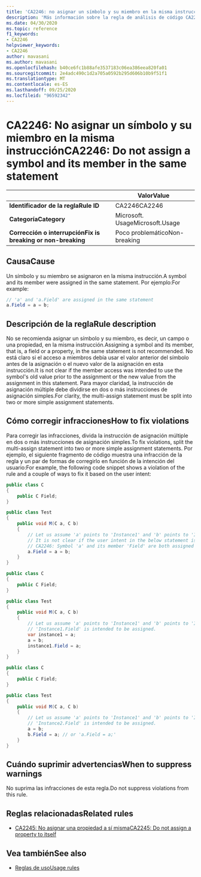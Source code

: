 ```yaml
---
title: 'CA2246: no asignar un símbolo y su miembro en la misma instrucción (análisis de código)'
description: 'Más información sobre la regla de análisis de código CA2246: no asignar un símbolo y su miembro en la misma instrucción'
ms.date: 04/30/2020
ms.topic: reference
f1_keywords:
- CA2246
helpviewer_keywords:
- CA2246
author: mavasani
ms.author: mavasani
ms.openlocfilehash: b40ce6fc1b88afe3537183c06ea386eea820fa01
ms.sourcegitcommit: 2e4adc490c1d2a705a0592b295d606b10b9f51f1
ms.translationtype: MT
ms.contentlocale: es-ES
ms.lasthandoff: 09/25/2020
ms.locfileid: "96592342"
---
```

# <a name="ca2246-do-not-assign-a-symbol-and-its-member-in-the-same-statement"></a><span data-ttu-id="8888f-103">CA2246: No asignar un símbolo y su miembro en la misma instrucción</span><span class="sxs-lookup"><span data-stu-id="8888f-103">CA2246: Do not assign a symbol and its member in the same statement</span></span>

| | <span data-ttu-id="8888f-104">Valor</span><span class="sxs-lookup"><span data-stu-id="8888f-104">Value</span></span> |
|-|-|
| <span data-ttu-id="8888f-105">**Identificador de la regla**</span><span class="sxs-lookup"><span data-stu-id="8888f-105">**Rule ID**</span></span> |<span data-ttu-id="8888f-106">CA2246</span><span class="sxs-lookup"><span data-stu-id="8888f-106">CA2246</span></span>|
| <span data-ttu-id="8888f-107">**Categoría**</span><span class="sxs-lookup"><span data-stu-id="8888f-107">**Category**</span></span> |<span data-ttu-id="8888f-108">Microsoft. Usage</span><span class="sxs-lookup"><span data-stu-id="8888f-108">Microsoft.Usage</span></span>|
| <span data-ttu-id="8888f-109">**Corrección o interrupción**</span><span class="sxs-lookup"><span data-stu-id="8888f-109">**Fix is breaking or non-breaking**</span></span> |<span data-ttu-id="8888f-110">Poco problemático</span><span class="sxs-lookup"><span data-stu-id="8888f-110">Non-breaking</span></span>|

## <a name="cause"></a><span data-ttu-id="8888f-111">Causa</span><span class="sxs-lookup"><span data-stu-id="8888f-111">Cause</span></span>

<span data-ttu-id="8888f-112">Un símbolo y su miembro se asignaron en la misma instrucción.</span><span class="sxs-lookup"><span data-stu-id="8888f-112">A symbol and its member were assigned in the same statement.</span></span> <span data-ttu-id="8888f-113">Por ejemplo:</span><span class="sxs-lookup"><span data-stu-id="8888f-113">For example:</span></span>

```csharp
// 'a' and 'a.Field' are assigned in the same statement
a.Field = a = b;
```

## <a name="rule-description"></a><span data-ttu-id="8888f-114">Descripción de la regla</span><span class="sxs-lookup"><span data-stu-id="8888f-114">Rule description</span></span>

<span data-ttu-id="8888f-115">No se recomienda asignar un símbolo y su miembro, es decir, un campo o una propiedad, en la misma instrucción.</span><span class="sxs-lookup"><span data-stu-id="8888f-115">Assigning a symbol and its member, that is, a field or a property, in the same statement is not recommended.</span></span> <span data-ttu-id="8888f-116">No está claro si el acceso a miembros debía usar el valor anterior del símbolo antes de la asignación o el nuevo valor de la asignación en esta instrucción.</span><span class="sxs-lookup"><span data-stu-id="8888f-116">It is not clear if the member access was intended to use the symbol's old value prior to the assignment or the new value from the assignment in this statement.</span></span> <span data-ttu-id="8888f-117">Para mayor claridad, la instrucción de asignación múltiple debe dividirse en dos o más instrucciones de asignación simples.</span><span class="sxs-lookup"><span data-stu-id="8888f-117">For clarity, the multi-assign statement must be split into two or more simple assignment statements.</span></span>

## <a name="how-to-fix-violations"></a><span data-ttu-id="8888f-118">Cómo corregir infracciones</span><span class="sxs-lookup"><span data-stu-id="8888f-118">How to fix violations</span></span>

<span data-ttu-id="8888f-119">Para corregir las infracciones, divida la instrucción de asignación múltiple en dos o más instrucciones de asignación simples.</span><span class="sxs-lookup"><span data-stu-id="8888f-119">To fix violations, split the multi-assign statement into two or more simple assignment statements.</span></span> <span data-ttu-id="8888f-120">Por ejemplo, el siguiente fragmento de código muestra una infracción de la regla y un par de formas de corregirlo en función de la intención del usuario:</span><span class="sxs-lookup"><span data-stu-id="8888f-120">For example, the following code snippet shows a violation of the rule and a couple of ways to fix it based on the user intent:</span></span>

```csharp
public class C
{
    public C Field;
}

public class Test
{
    public void M(C a, C b)
    {
        // Let us assume 'a' points to 'Instance1' and 'b' points to 'Instance2' at the start of the method.
        // It is not clear if the user intent in the below statement is to assign to 'Instance1.Field' or 'Instance2.Field'.
        // CA2246: Symbol 'a' and its member 'Field' are both assigned in the same statement. You are at risk of assigning the member of an unintended object.
        a.Field = a = b;
    }
}
```

```csharp
public class C
{
    public C Field;
}

public class Test
{
    public void M(C a, C b)
    {
        // Let us assume 'a' points to 'Instance1' and 'b' points to 'Instance2' at the start of the method.
        // 'Instance1.Field' is intended to be assigned.
        var instance1 = a;
        a = b;
        instance1.Field = a;
    }
}
```

```csharp
public class C
{
    public C Field;
}

public class Test
{
    public void M(C a, C b)
    {
        // Let us assume 'a' points to 'Instance1' and 'b' points to 'Instance2' at the start of the method.
        // 'Instance2.Field' is intended to be assigned.
        a = b;
        b.Field = a; // or 'a.Field = a;'
    }
}
```

## <a name="when-to-suppress-warnings"></a><span data-ttu-id="8888f-121">Cuándo suprimir advertencias</span><span class="sxs-lookup"><span data-stu-id="8888f-121">When to suppress warnings</span></span>

<span data-ttu-id="8888f-122">No suprima las infracciones de esta regla.</span><span class="sxs-lookup"><span data-stu-id="8888f-122">Do not suppress violations from this rule.</span></span>

## <a name="related-rules"></a><span data-ttu-id="8888f-123">Reglas relacionadas</span><span class="sxs-lookup"><span data-stu-id="8888f-123">Related rules</span></span>

- [<span data-ttu-id="8888f-124">CA2245: No asignar una propiedad a sí misma</span><span class="sxs-lookup"><span data-stu-id="8888f-124">CA2245: Do not assign a property to itself</span></span>](ca2245.md)

## <a name="see-also"></a><span data-ttu-id="8888f-125">Vea también</span><span class="sxs-lookup"><span data-stu-id="8888f-125">See also</span></span>

- [<span data-ttu-id="8888f-126">Reglas de uso</span><span class="sxs-lookup"><span data-stu-id="8888f-126">Usage rules</span></span>](usage-warnings.md)

